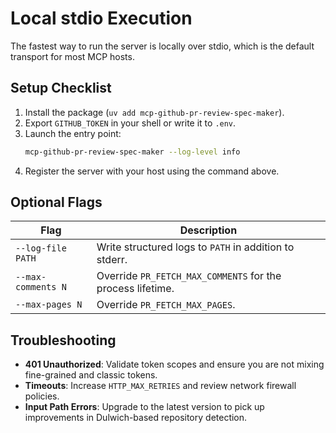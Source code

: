 # Local stdio Execution

The fastest way to run the server is locally over stdio, which is the default transport for most MCP hosts.

## Setup Checklist

1. Install the package (`uv add mcp-github-pr-review-spec-maker`).
2. Export `GITHUB_TOKEN` in your shell or write it to `.env`.
3. Launch the entry point:
   ```bash
   mcp-github-pr-review-spec-maker --log-level info
   ```
4. Register the server with your host using the command above.

## Optional Flags

| Flag | Description |
| --- | --- |
| `--log-file PATH` | Write structured logs to `PATH` in addition to stderr. |
| `--max-comments N` | Override `PR_FETCH_MAX_COMMENTS` for the process lifetime. |
| `--max-pages N` | Override `PR_FETCH_MAX_PAGES`. |

## Troubleshooting

- **401 Unauthorized**: Validate token scopes and ensure you are not mixing fine-grained and classic tokens.
- **Timeouts**: Increase `HTTP_MAX_RETRIES` and review network firewall policies.
- **Input Path Errors**: Upgrade to the latest version to pick up improvements in Dulwich-based repository detection.
